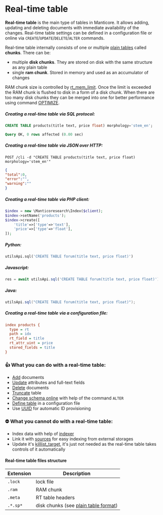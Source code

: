 # Real-time table

<!-- example rt -->
**Real-time table** is the main type of tables in Manticore. It allows adding, updating and deleting documents with immediate availability of the changes. Real-time table settings can be defined in a configuration file or online via `CREATE`/`UPDATE`/`DELETE`/`ALTER` commands.

Real-time table internally consists of one or multiple [plain tables](../../Creating_an_index/Local_indexes/Plain_index.md) called **chunks**. There can be:

* multiple **disk chunks**. They are stored on disk with the same structure as any plain table
* single **ram chunk**. Stored in memory and used as an accumulator of changes

RAM chunk size is controlled by [rt_mem_limit](../../Creating_an_index/Local_indexes/Plain_and_real-time_index_settings.md#rt_mem_limit). Once the limit is exceeded the RAM chunk is flushed to disk in a form of a disk chunk. When there are too many disk chunks they can be merged into one for better performance using command [OPTIMIZE](../../Securing_and_compacting_an_index/Compacting_an_index.md#OPTIMIZE-TABLE).

<!-- intro -->
##### Creating a real-time table via SQL protocol:
<!-- request SQL -->

```sql
CREATE TABLE products(title text, price float) morphology='stem_en';
```
<!-- response SQL -->

```sql
Query OK, 0 rows affected (0.00 sec)
```

<!-- intro-->
##### Creating a real-time table via JSON over HTTP:
<!-- request HTTP -->

```http
POST /cli -d "CREATE TABLE products(title text, price float)  morphology='stem_en'"
```

<!-- response HTTP -->

```json
{
"total":0,
"error":"",
"warning":""
}
```

<!-- intro -->
##### Creating a real-time table via PHP client:
<!-- request PHP -->

```php
$index = new \Manticoresearch\Index($client);
$index->setName('products');
$index->create([
    'title'=>['type'=>'text'],
    'price'=>['type'=>'float'],
]);
```

<!-- intro -->
##### Python:
<!-- request Python -->
```python
utilsApi.sql('CREATE TABLE forum(title text, price float)')
```

<!-- intro -->
##### Javascript:

<!-- request Javascript -->
```javascript
res = await utilsApi.sql('CREATE TABLE forum(title text, price float)');
```

<!-- intro -->
##### Java:
<!-- request Java -->
```java
utilsApi.sql("CREATE TABLE forum(title text, price float)");
```

<!-- intro -->
##### Creating a real-time table via a configuration file:
<!-- request CONFIG -->

```ini
index products {
  type = rt
  path = idx
  rt_field = title
  rt_attr_uint = price
  stored_fields = title
}
```
<!-- end -->

### 👍 What you can do with a real-time table:
* [Add](../../Adding_documents_to_an_index/Adding_documents_to_a_real-time_index.md) documents
* [Update](../../Quick_start_guide.md#Update) attributes and full-text fields
* [Delete](../../Quick_start_guide.md#Delete) documents
* [Truncate](../../Emptying_an_index.md) table
* [Change schema online](../../Updating_table_schema_and_settings.md#Updating-table-schema-in-RT-mode) with help of the command `ALTER`
* [Define table](../../Creating_an_index/Local_indexes/Real-time_index.md) in a configuration file
* Use [UUID](../../Adding_documents_to_an_index/Adding_documents_to_a_real-time_index.md#Auto-ID) for automatic ID provisioning

### ⛔ What you cannot do with a real-time table:
* Index data with help of [indexer](../../Adding_data_from_external_storages/Plain_indexes_creation.md#Indexer-tool)
* Link it with [sources](../../Adding_data_from_external_storages/Fetching_from_databases/Execution_of_fetch_queries.md) for easy indexing from external storages
* Update it's [killlist_target](../../Creating_an_index/Local_indexes/Plain_and_real-time_index_settings.md#killlist_target), it's just not needed as the real-time table takes controls of it automatically

#### Real-time table files structure
| Extension | Description |
| - | - |
| `.lock` | lock file |
| `.ram` | RAM chunk |
| `.meta` | RT table headers |
| `.*.sp*` | disk chunks (see [plain table format](../../Creating_an_index/Local_indexes/Plain_index.md#Plain-table-files-structure)) |
